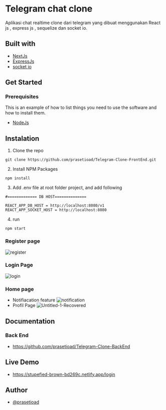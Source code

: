 # Telegram chat clone

Aplikasi chat realtime clone dari  telegram yang dibuat menggunakan React js , express js , sequelize dan socket io.

## Built with

* [NextJs](https://nextjs.org/)
* [ExpressJs](https://expressjs.com/)
* [socket io](https://socket.io/)

## Get Started
### Prerequisites

This is an example of how to list things you need to use the software and how to install them.
* [NodeJs](https://nodejs.org/en/)

## Instalation
1. Clone the repo

```
git clone https://github.com/prasetioad/Telegram-Clone-FrontEnd.git

```
2. Install NPM Packages 
```
npm install
```
3. Add .env file at root folder project, and add following
```
#============= DB HOST==============

REACT_APP_DB_HOST = http://localhost:8080/v1
REACT_APP_SOCKET_HOST = http://localhost:8080
```
4. run
``` 
npm start 
```
### Register page
![register](https://user-images.githubusercontent.com/66661143/117747508-825d5700-b238-11eb-876c-8c4547f5d5ed.jpg)
### Login Page
![login](https://user-images.githubusercontent.com/66661143/117747501-80939380-b238-11eb-9646-6cba5c93fcb7.png)
### Home page
* Notifiacation feature
![notification](https://user-images.githubusercontent.com/66661143/117747505-81c4c080-b238-11eb-80f8-31cc413aa5c4.jpg)
* Profil Page
![Untitled-1-Recovered](https://user-images.githubusercontent.com/66661143/117747510-825d5700-b238-11eb-9b50-3b60944bc01f.jpg)

## Documentation

### Back End
* https://github.com/prasetioad/Telegram-Clone-BackEnd

## Live Demo
* https://stupefied-brown-bd269c.netlify.app/login

## Author
* [@prasetioad](https://github.com/prasetioad)


